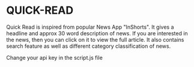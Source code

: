 # QUICK-READ
Quick Read is inspired from popular News App "InShorts". It gives a headline and approx 30 word description of news. If you are interested in the news, then you can click on it to view the full article. It also contains search feature as well as different category classification of news.



Change your api key in the script.js file
